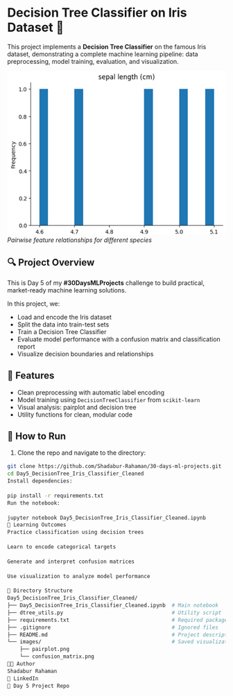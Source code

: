 # Decision Tree Classifier on Iris Dataset 🌸

This project implements a **Decision Tree Classifier** on the famous Iris dataset, demonstrating a complete machine learning pipeline: data preprocessing, model training, evaluation, and visualization.

![Pairplot](images/pairplot.png)  
*Pairwise feature relationships for different species*

## 🔍 Project Overview

This is Day 5 of my **#30DaysMLProjects** challenge to build practical, market-ready machine learning solutions.

In this project, we:
- Load and encode the Iris dataset
- Split the data into train-test sets
- Train a Decision Tree Classifier
- Evaluate model performance with a confusion matrix and classification report
- Visualize decision boundaries and relationships

## 🧠 Features
- Clean preprocessing with automatic label encoding  
- Model training using `DecisionTreeClassifier` from `scikit-learn`  
- Visual analysis: pairplot and decision tree  
- Utility functions for clean, modular code  

## 🚀 How to Run

1. Clone the repo and navigate to the directory:
```bash
git clone https://github.com/Shadabur-Rahaman/30-days-ml-projects.git
cd Day5_DecisionTree_Iris_Classifier_Cleaned
Install dependencies:

pip install -r requirements.txt
Run the notebook:

jupyter notebook Day5_DecisionTree_Iris_Classifier_Cleaned.ipynb
🧪 Learning Outcomes
Practice classification using decision trees

Learn to encode categorical targets

Generate and interpret confusion matrices

Use visualization to analyze model performance

📁 Directory Structure
Day5_DecisionTree_Iris_Classifier_Cleaned/
├── Day5_DecisionTree_Iris_Classifier_Cleaned.ipynb  # Main notebook
├── dtree_utils.py                                   # Utility script
├── requirements.txt                                 # Required packages
├── .gitignore                                       # Ignored files
├── README.md                                        # Project description
└── images/                                          # Saved visualizations
    ├── pairplot.png
    └── confusion_matrix.png
👨‍💻 Author
Shadabur Rahaman
📎 LinkedIn
📂 Day 5 Project Repo

